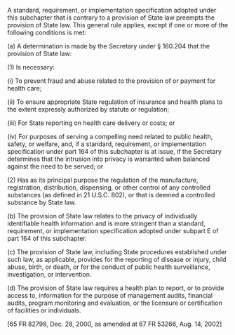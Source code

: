 A standard, requirement, or implementation specification adopted under this subchapter that is contrary to a provision of State law preempts the provision of State law. This general rule applies, except if one or more of the following conditions is met:

(a) A determination is made by the Secretary under § 160.204 that the provision of State law:

(1) Is necessary:

(i) To prevent fraud and abuse related to the provision of or payment for health care;

(ii) To ensure appropriate State regulation of insurance and health plans to the extent expressly authorized by statute or regulation;

(iii) For State reporting on health care delivery or costs; or
 
(iv) For purposes of serving a compelling need related to public health, safety, or welfare, and, if a standard, requirement, or implementation specification under part 164 of this subchapter is at issue, if the Secretary determines that the intrusion into privacy is warranted when balanced against the need to be served; or

(2) Has as its principal purpose the regulation of the manufacture, registration, distribution, dispensing, or other control of any controlled substances (as defined in 21 U.S.C. 802), or that is deemed a controlled substance by State law.

(b) The provision of State law relates to the privacy of individually identifiable health information and is more stringent than a standard, requirement, or implementation specification adopted under subpart E of part 164 of this subchapter.

&#40;c) The provision of State law, including State procedures established under such law, as applicable, provides for the reporting of disease or injury, child abuse, birth, or death, or for the conduct of public health surveillance, investigation, or intervention.

(d) The provision of State law requires a health plan to report, or to provide access to, information for the purpose of management audits, financial audits, program monitoring and evaluation, or the licensure or certification of facilities or individuals.

[65 FR 82798, Dec. 28, 2000, as amended at 67 FR 53266, Aug. 14, 2002]
